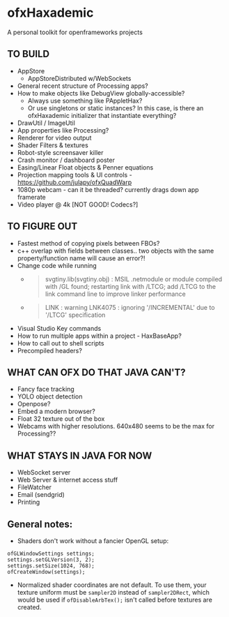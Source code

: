 # ofxHaxademic

A personal toolkit for openframeworks projects

## TO BUILD

- AppStore
	- AppStoreDistributed w/WebSockets
- General recent structure of Processing apps?
- How to make objects like DebugView globally-accessible?
	- Always use something like PAppletHax?
	- Or use singletons or static instances? In this case, is there an ofxHaxademic initializer that instantiate everything?
- DrawUtil / ImageUtil
- App properties like Processing?
- Renderer for video output
- Shader Filters & textures
- Robot-style screensaver killer
- Crash monitor / dashboard poster
- Easing/Linear Float objects & Penner equations
- Projection mapping tools & UI controls - https://github.com/julapy/ofxQuadWarp
- 1080p webcam - can it be threaded? currently drags down app framerate
- Video player @ 4k [NOT GOOD! Codecs?]

## TO FIGURE OUT

- Fastest method of copying pixels between FBOs?
- c++ overlap with fields between classes.. two objects with the same property/function name will cause an error?!
- Change code while running
	- > svgtiny.lib(svgtiny.obj) : MSIL .netmodule or module compiled with /GL found; restarting link with /LTCG; add /LTCG to the link command line to improve linker performance
	- > LINK : warning LNK4075 : ignoring '/INCREMENTAL' due to '/LTCG' specification
- Visual Studio Key commands
- How to run multiple apps within a project - HaxBaseApp?
- How to call out to shell scripts
- Precompiled headers?

## WHAT CAN OFX DO THAT JAVA CAN'T?

- Fancy face tracking
- YOLO object detection
- Openpose?
- Embed a modern browser?
- Float 32 texture out of the box
- Webcams with higher resolutions. 640x480 seems to be the max for Processing??

## WHAT STAYS IN JAVA FOR NOW

- WebSocket server
- Web Server & internet access stuff
- FileWatcher
- Email (sendgrid)
- Printing

## General notes:

* Shaders don't work without a fancier OpenGL setup:

```
ofGLWindowSettings settings;
settings.setGLVersion(3, 2);
settings.setSize(1024, 768);
ofCreateWindow(settings);
```

* Normalized shader coordinates are not default. To use them, your texture uniform must be `sampler2D` instead of `sampler2DRect`, which would be used if `ofDisableArbTex();` isn't called before textures are created.
